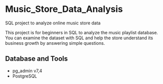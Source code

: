 # Music_Store_Data_Analysis
SQL project to analyze online music store data

This project is for beginners in SQL to analyze the music playlist database. You can examine the dataset with SQL and help the store understand its business growth by answering simple questions.
## Database and Tools
* pg_admin v7,4
* PostgreSQL
